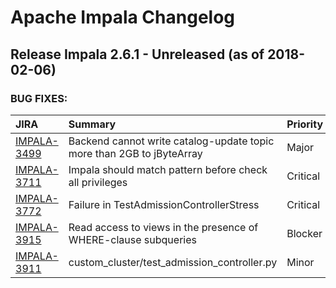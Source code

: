 
<!---
# Licensed to the Apache Software Foundation (ASF) under one
# or more contributor license agreements.  See the NOTICE file
# distributed with this work for additional information
# regarding copyright ownership.  The ASF licenses this file
# to you under the Apache License, Version 2.0 (the
# "License"); you may not use this file except in compliance
# with the License.  You may obtain a copy of the License at
#
#     http://www.apache.org/licenses/LICENSE-2.0
#
# Unless required by applicable law or agreed to in writing, software
# distributed under the License is distributed on an "AS IS" BASIS,
# WITHOUT WARRANTIES OR CONDITIONS OF ANY KIND, either express or implied.
# See the License for the specific language governing permissions and
# limitations under the License.
-->
# Apache Impala Changelog

## Release Impala 2.6.1 - Unreleased (as of 2018-02-06)



### BUG FIXES:

| JIRA | Summary | Priority | Component | Reporter | Contributor |
|:---- |:---- | :--- |:---- |:---- |:---- |
| [IMPALA-3499](https://issues.apache.org/jira/browse/IMPALA-3499) | Backend cannot write catalog-update topic more than 2GB to jByteArray |  Major | Catalog | He Tianyi | Huaisi Xu |
| [IMPALA-3711](https://issues.apache.org/jira/browse/IMPALA-3711) | Impala should match pattern before check all privileges |  Critical | Frontend | Huaisi Xu | Huaisi Xu |
| [IMPALA-3772](https://issues.apache.org/jira/browse/IMPALA-3772) | Failure in TestAdmissionControllerStress |  Critical | Backend | Tim Armstrong | Matthew Jacobs |
| [IMPALA-3915](https://issues.apache.org/jira/browse/IMPALA-3915) | Read access to views in the presence of WHERE-clause subqueries |  Blocker | Frontend | Alexander Behm | Alexander Behm |
| [IMPALA-3911](https://issues.apache.org/jira/browse/IMPALA-3911) | custom\_cluster/test\_admission\_controller.py |  Minor | Backend | Jim Apple | Matthew Jacobs |


